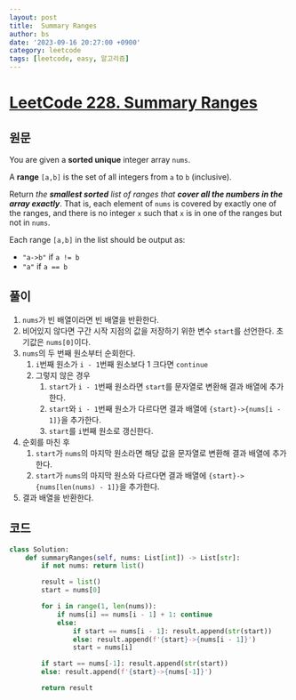 ```yaml
---
layout: post
title:  Summary Ranges
author: bs
date: '2023-09-16 20:27:00 +0900'
category: leetcode
tags: [leetcode, easy, 알고리즘]
---
```


# [LeetCode 228. Summary Ranges](https://leetcode.com/problems/summary-ranges)

## 원문
You are given a **sorted unique** integer array `nums`.

A **range** `[a,b]` is the set of all integers from `a` to `b` (inclusive).

Return *the **smallest sorted** list of ranges that **cover all the numbers in the array exactly***. That is, each element of `nums` is covered by exactly one of the ranges, and there is no integer `x` such that `x` is in one of the ranges but not in `nums`.

Each range `[a,b]` in the list should be output as:

- `"a->b"` if `a != b`
- `"a"` if `a == b`

## 풀이
1. `nums`가 빈 배열이라면 빈 배열을 반환한다.
2. 비어있지 않다면 구간 시작 지점의 값을 저장하기 위한 변수 `start`를 선언한다. 초기값은 `nums[0]`이다.
3. `nums`의 두 번째 원소부터 순회한다.
    1. `i`번째 원소가 `i - 1`번째 원소보다 1 크다면 `continue`
    2. 그렇지 않은 경우
        1. `start`가 `i - 1`번째 원소라면 `start`를 문자열로 변환해 결과 배열에 추가한다.
        2. `start`와 `i - 1`번째 원소가 다르다면 결과 배열에 `{start}->{nums[i - 1]}`을 추가한다.
        3. `start`를 `i`번째 원소로 갱신한다.
4. 순회를 마친 후
    1. `start`가 `nums`의 마지막 원소라면 해당 값을 문자열로 변환해 결과 배열에 추가한다.
    2. `start`가 `nums`의 마지막 원소와 다르다면 결과 배열에 `{start}->{nums[len(nums) - 1]}`을 추가한다.
5. 결과 배열을 반환한다.

## 코드
```python
class Solution:
    def summaryRanges(self, nums: List[int]) -> List[str]:
        if not nums: return list()

        result = list()
        start = nums[0]

        for i in range(1, len(nums)):
            if nums[i] == nums[i - 1] + 1: continue
            else:
                if start == nums[i - 1]: result.append(str(start))
                else: result.append(f'{start}->{nums[i - 1]}')
                start = nums[i]

        if start == nums[-1]: result.append(str(start))
        else: result.append(f'{start}->{nums[-1]}')

        return result
```